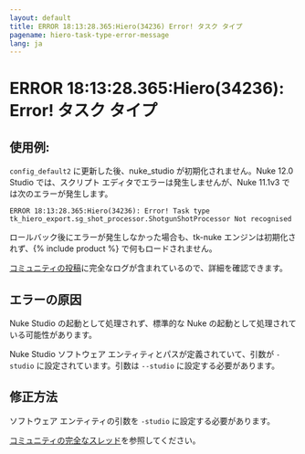 ```yaml
---
layout: default
title: ERROR 18:13:28.365:Hiero(34236) Error! タスク タイプ
pagename: hiero-task-type-error-message
lang: ja
---
```


# ERROR 18:13:28.365:Hiero(34236): Error! タスク タイプ

## 使用例:
`config_default2` に更新した後、nuke_studio が初期化されません。Nuke 12.0 Studio では、スクリプト エディタでエラーは発生しませんが、Nuke 11.1v3 では次のエラーが発生します。

```
ERROR 18:13:28.365:Hiero(34236): Error! Task type tk_hiero_export.sg_shot_processor.ShotgunShotProcessor Not recognised
```

ロールバック後にエラーが発生しなかった場合も、tk-nuke エンジンは初期化されず、{% include product %} で何もロードされません。

[コミュニティの投稿](https://community.shotgridsoftware.com/t/cant-get-shotgun-toolkit-to-work-with-nuke-studio-config-default2/4586)に完全なログが含まれているので、詳細を確認できます。

## エラーの原因
Nuke Studio の起動として処理されず、標準的な Nuke の起動として処理されている可能性があります。

Nuke Studio ソフトウェア エンティティとパスが定義されていて、引数が `-studio` に設定されています。引数は `--studio` に設定する必要があります。

## 修正方法
ソフトウェア エンティティの引数を `-studio` に設定する必要があります。

[コミュニティの完全なスレッド](https://community.shotgridsoftware.com/t/cant-get-shotgun-toolkit-to-work-with-nuke-studio-config-default2/4586)を参照してください。

